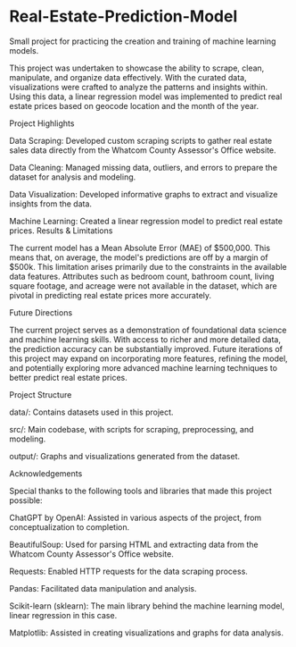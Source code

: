 # Real-Estate-Prediction-Model
Small project for practicing the creation and training of machine learning models.


This project was undertaken to showcase the ability to scrape, clean, manipulate, and organize data effectively. With the curated data, visualizations were crafted to analyze the patterns and insights within. Using this data, a linear regression model was implemented to predict real estate prices based on geocode location and the month of the year.

Project Highlights

Data Scraping: Developed custom scraping scripts to gather real estate sales data directly from the Whatcom County Assessor's Office website.

Data Cleaning: Managed missing data, outliers, and errors to prepare the dataset for analysis and modeling.

Data Visualization: Developed informative graphs to extract and visualize insights from the data.

Machine Learning: Created a linear regression model to predict real estate prices.
Results & Limitations

The current model has a Mean Absolute Error (MAE) of $500,000. This means that, on average, the model's predictions are off by a margin of $500k. This limitation arises primarily due to the constraints in the available data features. Attributes such as bedroom count, bathroom count, living square footage, and acreage were not available in the dataset, which are pivotal in predicting real estate prices more accurately.

Future Directions

The current project serves as a demonstration of foundational data science and machine learning skills. With access to richer and more detailed data, the prediction accuracy can be substantially improved. Future iterations of this project may expand on incorporating more features, refining the model, and potentially exploring more advanced machine learning techniques to better predict real estate prices.

Project Structure

data/: Contains datasets used in this project.

src/: Main codebase, with scripts for scraping, preprocessing, and modeling.

output/: Graphs and visualizations generated from the dataset.

Acknowledgements

Special thanks to the following tools and libraries that made this project possible:

ChatGPT by OpenAI: Assisted in various aspects of the project, from conceptualization to completion.

BeautifulSoup: Used for parsing HTML and extracting data from the Whatcom County Assessor's Office website.

Requests: Enabled HTTP requests for the data scraping process.

Pandas: Facilitated data manipulation and analysis.

Scikit-learn (sklearn): The main library behind the machine learning model, linear regression in this case.

Matplotlib: Assisted in creating visualizations and graphs for data analysis.
